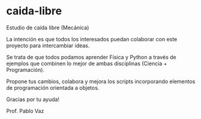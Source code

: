 # caida-libre
Estudio de caída libre (Mecánica)

La intención es que todos los interesados puedan colaborar con este proyecto para intercambiar ideas.

Se trata de que todos podamos aprender Física y Python a través de ejemplos que combinen lo mejor de ambas disciplinas (Ciencia + Programación).

Propone tus cambios, colabora y mejora los scripts incorporando elementos de programación orientada a objetos.

Gracias por tu ayuda!

Prof. Pablo Vaz